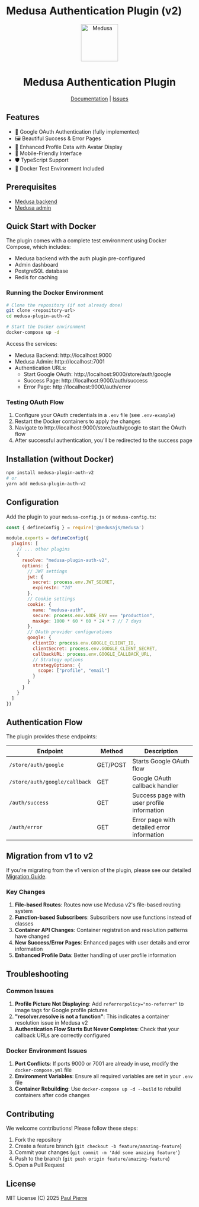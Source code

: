 # Medusa Authentication Plugin (v2)

<p align="center">
  <a href="https://www.medusajs.com">
    <img alt="Medusa" src="https://user-images.githubusercontent.com/7554214/153162406-bf8fd16f-aa98-4604-b87b-e13ab4baf604.png" width="100" />
  </a>
</p>

<h1 align="center">
  Medusa Authentication Plugin
</h1>

<p align="center">
  <a href="https://docs.medusajs.com">Documentation</a> |
  <a href="https://github.com/medusajs/medusa/issues">Issues</a>
</p>

## Features

- 🔐 Google OAuth Authentication (fully implemented)
- 🖼️ Beautiful Success & Error Pages
- 🔄 Enhanced Profile Data with Avatar Display
- 📱 Mobile-Friendly Interface
- 🛡️ TypeScript Support
- 🐳 Docker Test Environment Included

## Prerequisites

- [Medusa backend](https://docs.medusajs.com/development/backend/install)
- [Medusa admin](https://docs.medusajs.com/admin/quickstart)

## Quick Start with Docker

The plugin comes with a complete test environment using Docker Compose, which includes:
- Medusa backend with the auth plugin pre-configured
- Admin dashboard
- PostgreSQL database
- Redis for caching

### Running the Docker Environment

```bash
# Clone the repository (if not already done)
git clone <repository-url>
cd medusa-plugin-auth-v2

# Start the Docker environment
docker-compose up -d
```

Access the services:
- Medusa Backend: http://localhost:9000
- Medusa Admin: http://localhost:7001
- Authentication URLs:
  - Start Google OAuth: http://localhost:9000/store/auth/google
  - Success Page: http://localhost:9000/auth/success
  - Error Page: http://localhost:9000/auth/error

### Testing OAuth Flow

1. Configure your OAuth credentials in a `.env` file (see `.env-example`)
2. Restart the Docker containers to apply the changes
3. Navigate to http://localhost:9000/store/auth/google to start the OAuth flow
4. After successful authentication, you'll be redirected to the success page

## Installation (without Docker)

```bash
npm install medusa-plugin-auth-v2
# or
yarn add medusa-plugin-auth-v2
```

## Configuration

Add the plugin to your `medusa-config.js` or `medusa-config.ts`:

```javascript
const { defineConfig } = require('@medusajs/medusa')

module.exports = defineConfig({
  plugins: [
    // ... other plugins
    {
      resolve: "medusa-plugin-auth-v2",
      options: {
        // JWT settings
        jwt: {
          secret: process.env.JWT_SECRET,
          expiresIn: "7d"
        },
        // Cookie settings
        cookie: {
          name: "medusa-auth",
          secure: process.env.NODE_ENV === "production",
          maxAge: 1000 * 60 * 60 * 24 * 7 // 7 days
        },
        // OAuth provider configurations
        google: {
          clientID: process.env.GOOGLE_CLIENT_ID,
          clientSecret: process.env.GOOGLE_CLIENT_SECRET,
          callbackURL: process.env.GOOGLE_CALLBACK_URL,
          // Strategy options
          strategyOptions: {
            scope: ["profile", "email"]
          }
        }
      }
    }
  ]
})
```

## Authentication Flow

The plugin provides these endpoints:

| Endpoint | Method | Description |
|----------|--------|-------------|
| `/store/auth/google` | GET/POST | Starts Google OAuth flow |
| `/store/auth/google/callback` | GET | Google OAuth callback handler |
| `/auth/success` | GET | Success page with user profile information |
| `/auth/error` | GET | Error page with detailed error information |

## Migration from v1 to v2

If you're migrating from the v1 version of the plugin, please see our detailed [Migration Guide](MIGRATION.md).

### Key Changes

1. **File-based Routes**: Routes now use Medusa v2's file-based routing system
2. **Function-based Subscribers**: Subscribers now use functions instead of classes
3. **Container API Changes**: Container registration and resolution patterns have changed
4. **New Success/Error Pages**: Enhanced pages with user details and error information
5. **Enhanced Profile Data**: Better handling of user profile information

## Troubleshooting

### Common Issues

1. **Profile Picture Not Displaying**: Add `referrerpolicy="no-referrer"` to image tags for Google profile pictures
2. **"resolver.resolve is not a function"**: This indicates a container resolution issue in Medusa v2
3. **Authentication Flow Starts But Never Completes**: Check that your callback URLs are correctly configured

### Docker Environment Issues

1. **Port Conflicts**: If ports 9000 or 7001 are already in use, modify the `docker-compose.yml` file
2. **Environment Variables**: Ensure all required variables are set in your `.env` file
3. **Container Rebuilding**: Use `docker-compose up -d --build` to rebuild containers after code changes

## Contributing

We welcome contributions! Please follow these steps:

1. Fork the repository
2. Create a feature branch (`git checkout -b feature/amazing-feature`)
3. Commit your changes (`git commit -m 'Add some amazing feature'`)
4. Push to the branch (`git push origin feature/amazing-feature`)
5. Open a Pull Request

## License

MIT License (C) 2025 [Paul Pierre](https://github.com/paulpierre)

